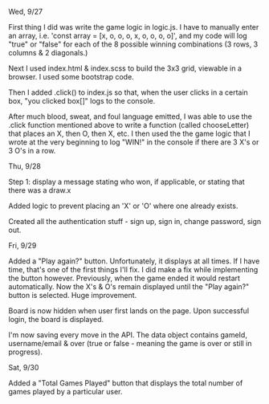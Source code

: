 Wed, 9/27

First thing I did was write the game logic in logic.js.  I have to manually enter an array, i.e. 'const array = [x, o, o, o, x, o, o, o, o]', and my code will log "true" or "false" for each of the 8 possible winning combinations (3 rows, 3 columns & 2 diagonals.)

Next I used index.html & index.scss to build the 3x3 grid, viewable in a browser.  I used some bootstrap code.

Then I added .click() to index.js so that, when the user clicks in a certain box, "you clicked box[]" logs to the console.

After much blood, sweat, and foul language emitted, I was able to use the .click function mentioned above to write a function (called chooseLetter) that places an X, then O, then X, etc.  I then used the the game logic that I wrote at the very beginning to log "WIN!" in the console if there are 3 X's or 3 O's in a row.


Thu, 9/28

Step 1: display a message stating who won, if applicable, or stating that there was a draw.x

Added logic to prevent placing an 'X' or 'O' where one already exists.

Created all the authentication stuff - sign up, sign in, change password, sign out.


Fri, 9/29

Added a "Play again?" button.  Unfortunately, it displays at all times.  If I have time, that's one of the first things I'll fix.  I did make a fix while implementing the button however.  Previously, when the game ended it would restart automatically.  Now the X's & O's remain displayed until the "Play again?" button is selected.  Huge improvement.

Board is now hidden when user first lands on the page.  Upon successful login, the board is displayed.

I'm now saving every move in the API.  The data object contains gameId, username/email & over (true or false - meaning the game is over or still in progress).


Sat, 9/30

Added a "Total Games Played" button that displays the total number of games played by a particular user.
